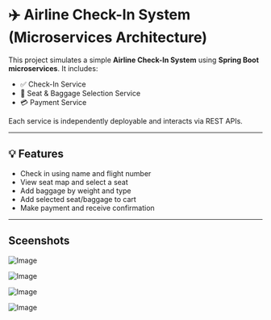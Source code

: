 # ✈️ Airline Check-In System (Microservices Architecture)

This project simulates a simple **Airline Check-In System** using **Spring Boot microservices**. It includes:

- ✅ Check-In Service  
- 💺 Seat & Baggage Selection Service  
- 💳 Payment Service

Each service is independently deployable and interacts via REST APIs.

---

## 💡 Features

- Check in using name and flight number  
- View seat map and select a seat  
- Add baggage by weight and type  
- Add selected seat/baggage to cart  
- Make payment and receive confirmation  

---


## Sceenshots

![Image](https://github.com/user-attachments/assets/00654e02-d21f-4269-9878-2436e4d970c2)


![Image](https://github.com/user-attachments/assets/cc4aafe1-b35a-4339-851f-54238504a788)

![Image](https://github.com/user-attachments/assets/7d4e8606-307c-426b-953b-b4f7f1b88b06)

![Image](https://github.com/user-attachments/assets/f6e09ad5-f7e5-44c6-880a-8dff2c6207ee)

